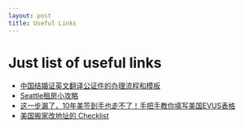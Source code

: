 ```yaml
---
layout: post
title: Useful Links
---
```


# Just list of useful links

* [中国结婚证英文翻译公证件的办理流程和模板](https://gonglue.us/14254)
* [Seattle租房小攻略](https://dapanpan.com/2015/04/13/seattleapt/)
* [这一步漏了，10年美签到手也走不了！手把手教你填写美国EVUS表格](https://post.smzdm.com/p/a6ln733z/)
* [美国搬家改地址的 Checklist](https://gonglue.us/6457)